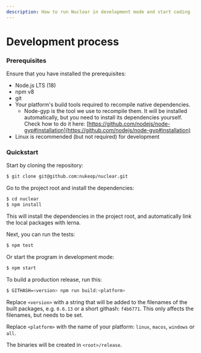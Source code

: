 ```yaml
---
description: How to run Nuclear in development mode and start coding
---
```


# Development process

### Prerequisites

Ensure that you have installed the prerequisites:

* Node.js LTS (18)
* npm v8
* git
* Your platform's build tools required to recompile native dependencies.
  * Node-gyp is the tool we use to recompile them. It will be installed automatically, but you need to install its dependencies yourself. Check how to do it here: [https://github.com/nodejs/node-gyp#installation](https://github.com/nodejs/node-gyp#installation)
* Linux is recommended (but not required) for development

### Quickstart

Start by cloning the repository:

```bash
$ git clone git@github.com:nukeop/nuclear.git
```

Go to the project root and install the dependencies:

```bash
$ cd nuclear
$ npm install
```

This will install the dependencies in the project root, and automatically link the local packages with lerna.

Next, you can run the tests:

```bash
$ npm test
```

Or start the program in development mode:

```bash
$ npm start
```

To build a production release, run this:

```bash
$ GITHASH=<version> npm run build:<platform>
```

Replace `<version>` with a string that will be added to the filenames of the built packages, e.g. `0.6.13` or a short githash: `f4b6771`. This only affects the filenames, but needs to be set.

Replace `<platform>` with the name of your platform: `linux`, `macos`, `windows` or `all`.

The binaries will be created in `<root>/release`.
